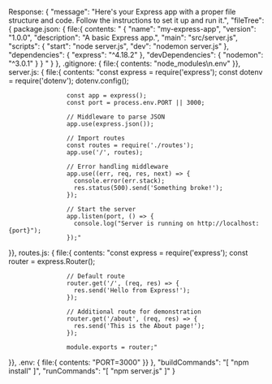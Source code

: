 Response: {
  "message": "Here's your Express app with a proper file structure and code. Follow the instructions to set it up and run it.",
  "fileTree": {
    package.json: {
      file:{
      contents: " {
        "name": "my-express-app",
        "version": "1.0.0",
        "description": "A basic Express app.",
        "main": "src/server.js",
        "scripts": {
          "start": "node server.js",
          "dev": "nodemon server.js"
        },
        "dependencies": {
          "express": "^4.18.2"
        },
        "devDependencies": {
          "nodemon": "^3.0.1"
            }
        } "
}
},
    .gitignore: {
      file:{
      contents: "node_modules\n.env"
}},
      server.js: {
        file:{
        contents: "const express = require('express');
                    const dotenv = require('dotenv');
                    dotenv.config();

                    const app = express();
                    const port = process.env.PORT || 3000;

                    // Middleware to parse JSON
                    app.use(express.json());

                    // Import routes
                    const routes = require('./routes');
                    app.use('/', routes);

                    // Error handling middleware
                    app.use((err, req, res, next) => {
                      console.error(err.stack);
                      res.status(500).send('Something broke!');
                    });

                    // Start the server
                    app.listen(port, () => {
                      console.log("Server is running on http://localhost:{port}");
                    });"
}},
      routes.js: {
        file:{
        contents: "const express = require('express');
                    const router = express.Router();

                    // Default route
                    router.get('/', (req, res) => {
                      res.send('Hello from Express!');
                    });

                    // Additional route for demonstration
                    router.get('/about', (req, res) => {
                      res.send('This is the About page!');
                    });

                    module.exports = router;"
}},
    .env: {
      file:{
      contents: "PORT=3000"
}}
},
  "buildCommands": "[
    "npm install"
  ]",
  "runCommands": "[
    "npm server.js"
  ]"
}